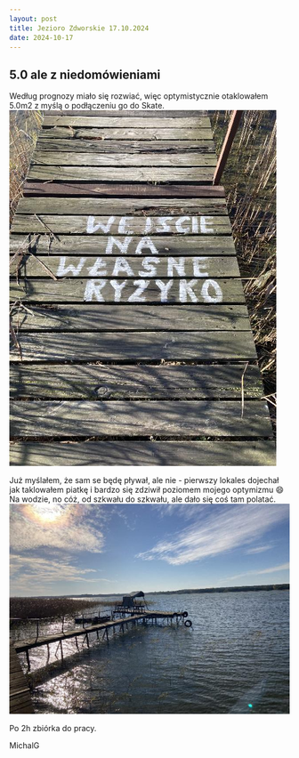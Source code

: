 ```yaml
---
layout: post
title: Jezioro Zdworskie 17.10.2024
date: 2024-10-17
---
```


##  5.0 ale z niedomówieniami  

Według prognozy miało się rozwiać, więc optymistycznie otaklowałem 5.0m2
z myślą o podłączeniu go do Skate.  
![pomost](https://raw.githubusercontent.com/naspocie/blog/master/images/2024-10-17-Zdworskie/pomost.jpg "pomost")  

Już myślałem, że sam se będę pływał, ale nie - pierwszy lokales dojechał jak
taklowałem piatkę i bardzo się zdziwił poziomem mojego optymizmu :smile:  
Na wodzie, no cóż, od szkwału do szkwału, ale dało się coś tam polatać.  
![widok](https://raw.githubusercontent.com/naspocie/blog/master/images/2024-10-17-Zdworskie/widok.jpg "widok")  

Po 2h zbiórka do pracy.  

MichalG
